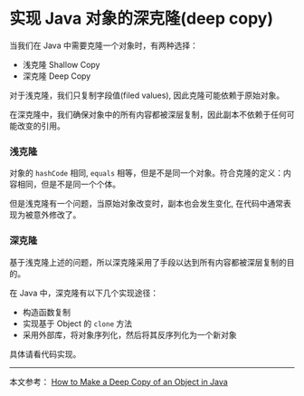 # 实现 Java 对象的深克隆(deep copy)

当我们在 Java 中需要克隆一个对象时，有两种选择：

- 浅克隆 Shallow Copy
- 深克隆 Deep Copy

对于浅克隆，我们只复制字段值(filed values), 因此克隆可能依赖于原始对象。

在深克隆中，我们确保对象中的所有内容都被深层复制，因此副本不依赖于任何可能改变的引用。

### 浅克隆
对象的 `hashCode` 相同, `equals` 相等，但是不是同一个对象。符合克隆的定义：内容相同，但是不是同一个个体。

但是浅克隆有一个问题，当原始对象改变时，副本也会发生变化, 在代码中通常表现为被意外修改了。

### 深克隆
基于浅克隆上述的问题，所以深克隆采用了手段以达到所有内容都被深层复制的目的。

在 Java 中，深克隆有以下几个实现途径：

-  构造函数复制
-  实现基于 Object 的 `clone` 方法
-  采用外部库，将对象序列化，然后将其反序列化为一个新对象


具体请看代码实现。

---
本文参考：
[How to Make a Deep Copy of an Object in Java](https://www.baeldung.com/java-deep-copy)
